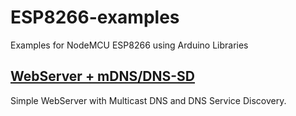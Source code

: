 # ESP8266-examples
Examples for NodeMCU ESP8266 using Arduino Libraries

## [WebServer + mDNS/DNS-SD](https://github.com/iAbadia/ESP8266-examples/tree/master/examples/WebServer_mDNS_DNS-SD)

Simple WebServer with Multicast DNS and DNS Service Discovery.